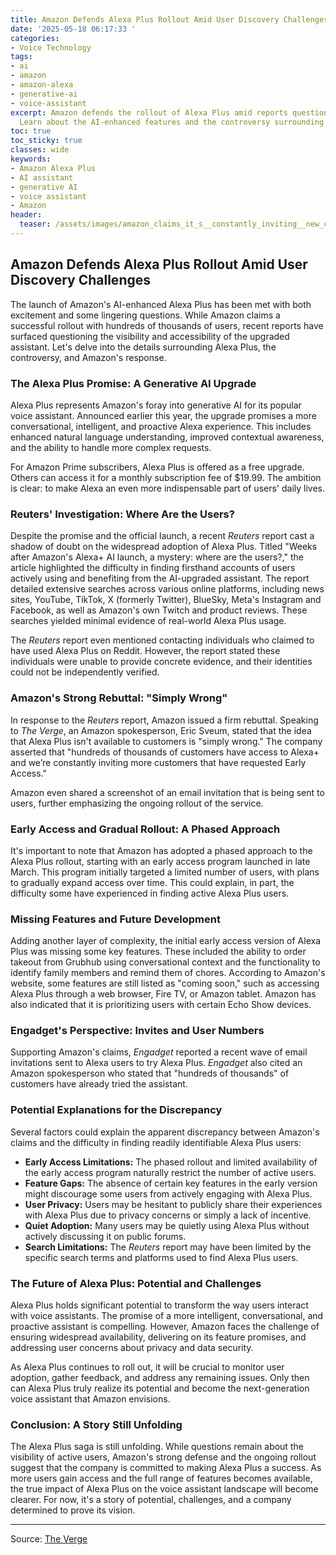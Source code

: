 ```yaml
---
title: Amazon Defends Alexa Plus Rollout Amid User Discovery Challenges
date: '2025-05-18 06:17:33 '
categories:
- Voice Technology
tags:
- ai
- amazon
- amazon-alexa
- generative-ai
- voice-assistant
excerpt: Amazon defends the rollout of Alexa Plus amid reports questioning user adoption.
  Learn about the AI-enhanced features and the controversy surrounding its launch.
toc: true
toc_sticky: true
classes: wide
keywords:
- Amazon Alexa Plus
- AI assistant
- generative AI
- voice assistant
- Amazon
header:
  teaser: /assets/images/amazon_claims_it_s__constantly_inviting__new_custo_20250518061733.png
---
```


## Amazon Defends Alexa Plus Rollout Amid User Discovery Challenges

The launch of Amazon's AI-enhanced Alexa Plus has been met with both excitement and some lingering questions. While Amazon claims a successful rollout with hundreds of thousands of users, recent reports have surfaced questioning the visibility and accessibility of the upgraded assistant. Let's delve into the details surrounding Alexa Plus, the controversy, and Amazon's response.

### The Alexa Plus Promise: A Generative AI Upgrade

Alexa Plus represents Amazon's foray into generative AI for its popular voice assistant. Announced earlier this year, the upgrade promises a more conversational, intelligent, and proactive Alexa experience. This includes enhanced natural language understanding, improved contextual awareness, and the ability to handle more complex requests.

For Amazon Prime subscribers, Alexa Plus is offered as a free upgrade. Others can access it for a monthly subscription fee of $19.99. The ambition is clear: to make Alexa an even more indispensable part of users' daily lives.

### Reuters' Investigation: Where Are the Users?

Despite the promise and the official launch, a recent *Reuters* report cast a shadow of doubt on the widespread adoption of Alexa Plus. Titled "Weeks after Amazon's Alexa+ AI launch, a mystery: where are the users?," the article highlighted the difficulty in finding firsthand accounts of users actively using and benefiting from the AI-upgraded assistant. The report detailed extensive searches across various online platforms, including news sites, YouTube, TikTok, X (formerly Twitter), BlueSky, Meta's Instagram and Facebook, as well as Amazon's own Twitch and product reviews. These searches yielded minimal evidence of real-world Alexa Plus usage.

The *Reuters* report even mentioned contacting individuals who claimed to have used Alexa Plus on Reddit. However, the report stated these individuals were unable to provide concrete evidence, and their identities could not be independently verified.

### Amazon's Strong Rebuttal: "Simply Wrong"

In response to the *Reuters* report, Amazon issued a firm rebuttal. Speaking to *The Verge*, an Amazon spokesperson, Eric Sveum, stated that the idea that Alexa Plus isn't available to customers is "simply wrong." The company asserted that "hundreds of thousands of customers have access to Alexa+ and we’re constantly inviting more customers that have requested Early Access."

Amazon even shared a screenshot of an email invitation that is being sent to users, further emphasizing the ongoing rollout of the service.

### Early Access and Gradual Rollout: A Phased Approach

It's important to note that Amazon has adopted a phased approach to the Alexa Plus rollout, starting with an early access program launched in late March. This program initially targeted a limited number of users, with plans to gradually expand access over time. This could explain, in part, the difficulty some have experienced in finding active Alexa Plus users.

### Missing Features and Future Development

Adding another layer of complexity, the initial early access version of Alexa Plus was missing some key features. These included the ability to order takeout from Grubhub using conversational context and the functionality to identify family members and remind them of chores. According to Amazon's website, some features are still listed as "coming soon," such as accessing Alexa Plus through a web browser, Fire TV, or Amazon tablet. Amazon has also indicated that it is prioritizing users with certain Echo Show devices.

### Engadget's Perspective: Invites and User Numbers

Supporting Amazon's claims, *Engadget* reported a recent wave of email invitations sent to Alexa users to try Alexa Plus. *Engadget* also cited an Amazon spokesperson who stated that "hundreds of thousands" of customers have already tried the assistant.

### Potential Explanations for the Discrepancy

Several factors could explain the apparent discrepancy between Amazon's claims and the difficulty in finding readily identifiable Alexa Plus users:

*   **Early Access Limitations:** The phased rollout and limited availability of the early access program naturally restrict the number of active users.
*   **Feature Gaps:** The absence of certain key features in the early version might discourage some users from actively engaging with Alexa Plus.
*   **User Privacy:** Users may be hesitant to publicly share their experiences with Alexa Plus due to privacy concerns or simply a lack of incentive.
*   **Quiet Adoption:** Many users may be quietly using Alexa Plus without actively discussing it on public forums.
*   **Search Limitations:** The *Reuters* report may have been limited by the specific search terms and platforms used to find Alexa Plus users.

### The Future of Alexa Plus: Potential and Challenges

Alexa Plus holds significant potential to transform the way users interact with voice assistants. The promise of a more intelligent, conversational, and proactive assistant is compelling. However, Amazon faces the challenge of ensuring widespread availability, delivering on its feature promises, and addressing user concerns about privacy and data security.

As Alexa Plus continues to roll out, it will be crucial to monitor user adoption, gather feedback, and address any remaining issues. Only then can Alexa Plus truly realize its potential and become the next-generation voice assistant that Amazon envisions.

### Conclusion: A Story Still Unfolding

The Alexa Plus saga is still unfolding. While questions remain about the visibility of active users, Amazon's strong defense and the ongoing rollout suggest that the company is committed to making Alexa Plus a success. As more users gain access and the full range of features becomes available, the true impact of Alexa Plus on the voice assistant landscape will become clearer. For now, it's a story of potential, challenges, and a company determined to prove its vision.

---

Source: [The Verge](https://www.theverge.com/news/669158/amazon-claims-its-constantly-inviting-new-customers-to-alexa-plus)